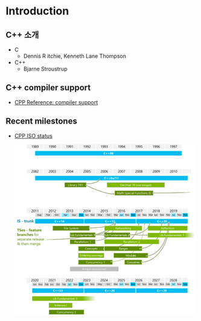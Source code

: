 # Introduction

## C++ 소개

- C
    - Dennis R itchie, Kenneth Lane Thompson
- C++
    - Bjarne Stroustrup

## C++ compiler support

- [CPP Reference: compiler support](https://en.cppreference.com/w/cpp/compiler_support)

## Recent milestones

- [CPP ISO status](https://isocpp.org/std/status)
    
    ![timeline-2022-07.png](../img/ch01/timeline-2022-07.png)